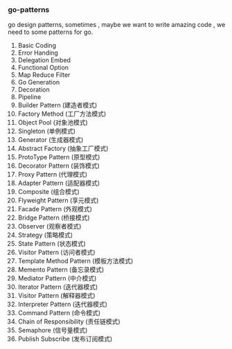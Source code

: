 ### go-patterns

go design patterns, sometimes , maybe we want to write amazing code , we need to some patterns for go.

1. Basic Coding
2. Error Handing 
3. Delegation Embed
4. Functional Option 
5. Map Reduce Filter 
6. Go Generation
7. Decoration
8. Pipeline
10. Builder Pattern (建造者模式)
11. Factory Method (工厂方法模式)
12. Object Pool (对象池模式)
13. Singleton (单例模式)
14. Generator (生成器模式)
15. Abstract Factory (抽象工厂模式)
16. ProtoType Pattern (原型模式)
17. Decorator Pattern (装饰模式)
18. Proxy Pattern (代理模式)
19. Adapter Pattern (适配器模式)
20. Composite (组合模式)
21. Flyweight Pattern (享元模式)
22. Facade Pattern (外观模式)
23. Bridge Pattern (桥接模式)
24. Observer (观察者模式)
25. Strategy (策略模式)
26. State Pattern (状态模式)
27. Visitor Pattern (访问者模式)
28. Template Method Pattern (模板方法模式)
29. Memento Pattern (备忘录模式)
30. Mediator Pattern (中介模式)
31. Iterator Pattern (迭代器模式)
32. Visitor Pattern (解释器模式)
33. Interpreter Pattern (迭代器模式)
34. Command Pattern (命令模式)
35. Chain of Responsibility (责任链模式)
36. Semaphore (信号量模式)
37. Publish Subscribe (发布订阅模式)

